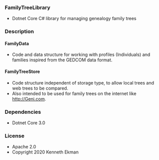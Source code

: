 ### FamilyTreeLibrary
- Dotnet Core C# library for managing genealogy family trees

### Description
#### FamilyData
- Code and data structure for working with profiles (Individuals) and families inspired from the GEDCOM data format.

#### FamilyTreeStore
- Code structure independent of storage type, to allow local trees and web trees to be compared.
- Also intended to be used for family trees on the internet like http://Geni.com. 

### Dependencies
- Dotnet Core 3.0



### License 
- Apache 2.0
- Copyright 2020 Kenneth Ekman